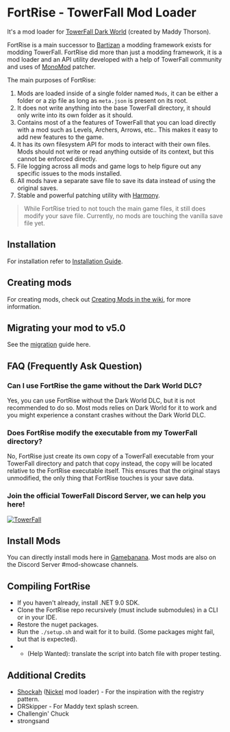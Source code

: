 # FortRise - TowerFall Mod Loader
It's a mod loader for [TowerFall Dark World](http://www.towerfall-game.com/) (created by Maddy Thorson). 


FortRise is a main successor to [Bartizan](https://github.com/Kha/Bartizan) a modding framework exists for modding TowerFall.
FortRise did more than just a modding framework, it is a mod loader and an API utility developed with a help of TowerFall community and uses of
[MonoMod](https://github.com/MonoMod/MonoMod) patcher.

The main purposes of FortRise:
1. Mods are loaded inside of a single folder named `Mods`, it can be either a folder or a zip file as long as `meta.json` is present on its root.
2. It does not write anything into the base TowerFall directory, it should only write into its own folder as it should.
3. Contains most of a the features of TowerFall that you can load directly with a mod such as Levels, Archers, Arrows, etc.. This makes it easy to add new features to the game. 
4. It has its own filesystem API for mods to interact with their own files. Mods should not write or read anything outside of its context, but this cannot be enforced directly.
5. File logging across all mods and game logs to help figure out any specific issues to the mods installed.
6. All mods have a separate save file to save its data instead of using the original saves.
7. Stable and powerful patching utility with [Harmony](https://harmony.pardeike.net/).
> While FortRise tried to not touch the main game files, it still does modify your save file. Currently, no mods are touching the vanilla save
> file yet.


## Installation
For installation refer to [Installation Guide](res/guide/Installation.md).

## Creating mods
For creating mods, check out [Creating Mods in the wiki](https://github.com/Terria-K/FortRise/wiki/Creating-Mods), for more information.

## Migrating your mod to v5.0
See the [migration](./MIGRATION.md) guide here.


## FAQ (Frequently Ask Question)
### Can I use FortRise the game without the Dark World DLC?
Yes, you can use FortRise without the Dark World DLC, but it is not recommended to do so. Most mods relies on Dark World for it to work and you might experience a constant crashes without the Dark World DLC.
### Does FortRise modify the executable from my TowerFall directory?
No, FortRise just create its own copy of a TowerFall executable from your TowerFall directory and patch that copy instead, the copy will be located relative to the FortRise executable itself. 
This ensures that the original stays unmodified, the only thing that FortRise touches is your save data.


### Join the official TowerFall Discord Server, we can help you here!
<a href="https://discord.gg/m25mWsSv8P">
 <img alt="TowerFall" src="https://discordapp.com/api/guilds/248961953656078337/embed.png?style=banner2" />
</a>

## Install Mods
You can directly install mods here in [Gamebanana](https://gamebanana.com/games/18654). Most mods are also on the Discord Server #mod-showcase channels.

## Compiling FortRise
+ If you haven't already, install .NET 9.0 SDK.
+ Clone the FortRise repo recursively (must include submodules) in a CLI or in your IDE.
+ Restore the nuget packages.
+ Run the `./setup.sh` and wait for it to build. (Some packages might fail, but that is expected).
+ + (Help Wanted): translate the script into batch file with proper testing.


## Additional Credits
+ [Shockah](https://github.com/Shockah) ([Nickel](https://github.com/Shockah/Nickel) mod loader) - For the inspiration with the registry pattern.
+ DRSkipper - For Maddy text splash screen.
+ Challengin' Chuck
+ strongsand
